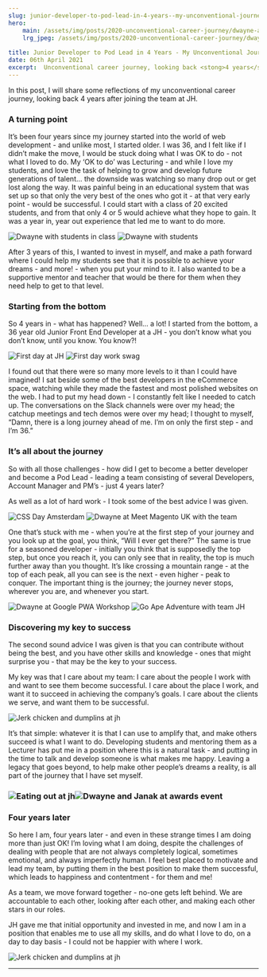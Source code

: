 ```yaml
---
slug: junior-developer-to-pod-lead-in-4-years--my-unconventional-journey-post
hero:
    main: /assets/img/posts/2020-unconventional-career-journey/dwayne-and-curtis-at-jh.jpg
    lrg_jpeg: /assets/img/posts/2020-unconventional-career-journey/dwayne-and-curtis-at-jh.jpg
   
title: Junior Developer to Pod Lead in 4 Years - My Unconventional Journey
date: 06th April 2021
excerpt:  Unconventional career journey, looking back <stong>4 years</strong> after joining the team at JH.
---
```


In this post, I will share some reflections of my unconventional career journey, looking back 4 years after joining the team at JH.

### A turning point

It’s been four years since my journey started into the world of web development - and unlike most, I started older. I was 36, and I felt like if I didn’t make the move, I would be stuck doing what I was OK to do - not what I loved to do. My ‘OK to do’ was Lecturing - and while I love my students, and love the task of helping to grow and develop future generations of talent... the downside was watching so many drop out or get lost along the way. It was painful being in an educational system that was set up so that only the very best of the ones who got it - at that very early point - would be successful. I could start with a class of 20 excited students, and from that only 4 or 5 would achieve what they hope to gain. It was a year in, year out experience that led me to want to do more.

![Dwayne with students in class](/assets/img/posts/2020-unconventional-career-journey/dwayne-with-students-in-class.jpg "Dwayne with students in class")
![Dwayne with students](/assets/img/posts/2020-unconventional-career-journey/dwayne-with-students.jpg "Dwayne with students")

After 3 years of this, I wanted to invest in myself, and make a path forward where I could help my students see that it is possible to achieve your dreams - and more! - when you put your mind to it. I also wanted to be a supportive mentor and teacher that would be there for them when they need help to get to that level.

### Starting from the bottom

So 4 years in - what has happened? Well... a lot! I started from the bottom, a 36 year old Junior Front End Developer at a JH - you don’t know what you don’t know, until you know. You know?!

![First day at JH](/assets/img/posts/2020-unconventional-career-journey/first-day-at-jh.jpg "First day at JH")
![First day work swag](/assets/img/posts/2020-unconventional-career-journey/first-day-work-swag.jpg "First day work swag")

I found out that there were so many more levels to it than I could have imagined! I sat beside some of the best developers in the eCommerce space, watching while they made the fastest and most polished websites on the web. I had to put my head down - I constantly felt like I needed to catch up. The conversations on the Slack channels were over my head; the catchup meetings and tech demos were over my head; I thought to myself, “Damn, there is a long journey ahead of me. I’m on only the first step - and I’m 36.”

### It’s all about the journey

So with all those challenges - how did I get to become a better developer and become a Pod Lead - leading a team consisting of several Developers, Account Manager and PM’s - just 4 years later?

As well as a lot of hard work - I took some of the best advice I was given.

![CSS Day Amsterdam](/assets/img/posts/2020-unconventional-career-journey/css-day-amsterdam.jpg "CSS Day Amsterdam")
![Dwayne at Meet Magento UK with the team](/assets/img/posts/2020-unconventional-career-journey/dwayne-at-meet-magento-with-team.jpg "Dwayne at Meet Magento UK with the team")

One that’s stuck with me - when you’re at the first step of your journey and you look up at the goal, you think, “Will I ever get there?” The same is true for a seasoned developer - initially you think that is supposedly the top step, but once you reach it, you can only see that in reality, the top is much further away than you thought. It’s like crossing a mountain range - at the top of each peak, all you can see is the next - even higher - peak to conquer. The important thing is the journey; the journey never stops, wherever you are, and whenever you start.

![Dwayne at Google PWA Workshop](/assets/img/posts/2020-unconventional-career-journey/dwayne-at-google-pwa-workshop.jpg "Dwayne at Google PWA Workshop")
![Go Ape Adventure with team JH](/assets/img/posts/2020-unconventional-career-journey/go-ape-adventure-at-jh.jpg "Go Ape Adventure with team JH")

### Discovering my key to success

The second sound advice I was given is that you can contribute without being the best, and you have other skills and knowledge - ones that might surprise you - that may be the key to your success.

My key was that I care about my team: I care about the people I work with and want to see them become successful. I care about the place I work, and want it to succeed in achieving the company’s goals. I care about the clients we serve, and want them to be successful.

![Jerk chicken and dumplins at jh](/assets/img/posts/2020-unconventional-career-journey/jerk-chicken-and-dumplins-at-jh.gif "Jerk chicken and dumplins at jh")

It’s that simple: whatever it is that I can use to amplify that, and make others succeed is what I want to do. Developing students and mentoring them as a Lecturer has put me in a position where this is a natural task - and putting in the time to talk and develop someone is what makes me happy. Leaving a legacy that goes beyond, to help make other people’s dreams a reality, is all part of the journey that I have set myself.

### ![Eating out at jh](/assets/img/posts/2020-unconventional-career-journey/eating-out-at-jh.jpg "Home work set up")![Dwayne and Janak at awards event](/assets/img/posts/2020-unconventional-career-journey/dwayne-janak-at-awards-event.jpg "Dwayne and Janak at awards event")

### Four years later

So here I am, four years later - and even in these strange times I am doing more than just OK! I’m loving what I am doing, despite the challenges of dealing with people that are not always completely logical, sometimes emotional, and always imperfectly human. I feel best placed to motivate and lead my team, by putting them in the best position to make them successful, which leads to happiness and contentment - for them and me!

As a team, we move forward together - no-one gets left behind. We are accountable to each other, looking after each other, and making each other stars in our roles.

JH gave me that initial opportunity and invested in me, and now I am in a position that enables me to use all my skills, and do what I love to do, on a day to day basis - I could not be happier with where I work.

![Jerk chicken and dumplins at jh](/assets/img/posts/2020-unconventional-career-journey/home-work-set-up.jpg "Home work set up")

---